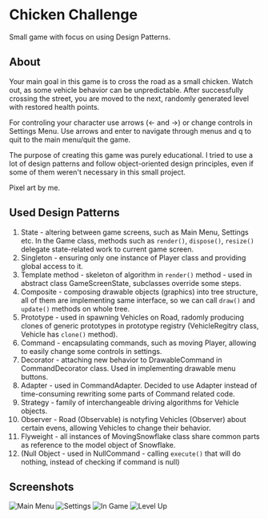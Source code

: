 # Chicken Challenge
Small game with focus on using Design Patterns.
## About
Your main goal in this game is to cross the road as a small chicken. Watch out, as some vehicle behavior can be unpredictable. After successfully crossing the street, you are moved to the next, randomly generated level with restored health points.

For controling your character use arrows (<- and ->) or change controls in Settings Menu. Use arrows and enter to navigate through menus and q to quit to the main menu/quit the game. 

The purpose of creating this game was purely educational. I tried to use a lot of design patterns and follow object-oriented design principles, even if some of them weren't necessary in this small project.

Pixel art by me.

## Used Design Patterns
  1. State - altering between game screens, such as Main Menu, Settings etc. In the Game class, methods such as `render()`, `dispose()`, `resize()` delegate state-related work to current game screen.
  2. Singleton - ensuring only one instance of Player class and providing global access to it.
  3. Template method - skeleton of algorithm in `render()` method - used in abstract class GameScreenState, subclasses override some steps.
  4. Composite - composing drawable objects (graphics) into tree structure, all of them are implementing same interface, so we can call `draw()` and `update()` methods on whole tree.
  5. Prototype - used in spawning Vehicles on Road, radomly producing clones of generic prototypes in prototype registry (VehicleRegitry class, Vehicle has `clone()` method).
  6. Command - encapsulating commands, such as moving Player, allowing to easily change some controls in settings.
  7. Decorator - attaching new behavior to DrawableCommand in CommandDecorator class. Used in implementing drawable menu buttons.
  8. Adapter - used in CommandAdapter. Decided to use Adapter instead of time-consuming rewriting some parts of Command related code.
  9. Strategy - family of interchangeable driving algorithms for Vehicle objects.
  10. Observer - Road (Observable) is notyfing Vehicles (Observer) about certain evens, allowing Vehicles to change their behavior. 
  11. Flyweight - all instances of MovingSnowflake class share common parts as reference to the model object of Snowflake.
  12. (Null Object - used in NullCommand - calling `execute()` that will do nothing, instead of checking if command is null)
  
## Screenshots
  ![Main Menu](https://i.ibb.co/72dq2rG/in-menu1.png)
  ![Settings](https://i.ibb.co/LdJfJms/in-menu2.png)
  ![In Game](https://i.ibb.co/Qn6rbNb/in-game1.png)
  ![Level Up](https://i.ibb.co/fXR0Nd7/in-game2.png)

